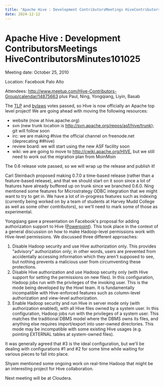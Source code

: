 ```yaml
---
title: "Apache Hive : Development ContributorsMeetings HiveContributorsMinutes101025"
date: 2024-12-12
---
```


# Apache Hive : Development ContributorsMeetings HiveContributorsMinutes101025

Meeting date: October 25, 2010

Location: Facebook Palo Alto

Attendees: <http://www.meetup.com/Hive-Contributors-Group/calendar/14875663> plus Paul, Ning, Yongqiang, Liyin, Basab

The [TLP](http://hive.apache.org) and [bylaws](https://hive.apache.org/docs/latest/introduction-to-apache-hive/bylaws.html) votes passed, so Hive is now officially an Apache top level project! We are going ahead with moving the following resources:

* website (now at hive.apache.org)
* svn (new trunk location is <http://svn.apache.org/repos/asf/hive/trunk>); git will follow soon
* irc: we are making #hive the official channel on freenode.net (deprecating ##hive)
* review board: we will start using the new ASF facility soon
* wiki: we are going to move to <http://cwiki.apache.org/HIVE>, but we still need to work out the migration plan from MoinMoin

The 0.6 release vote passed, so we will wrap up the release and publish it!

Carl Steinbach proposed making 0.7.0 a time-based release (rather than a feature-based release), and that we should start on it soon since a lot of features have already buffered up on trunk since we branched 0.6.0. Ning mentioned some features for Microstrategy ODBC integration that we might want to try to get in. We have a lot of in-progress features such as indexing (currently being worked on by a team of students at Harvey Mudd College as well as some other contributors), so we'll need to mark some of those as experimental.

Yongqiang gave a presentation on Facebook's proposal for adding authorization support to Hive ([Powerpoint](http://files.meetup.com/1658206/Hive%20Security.pptx)). This took place in the context of a general discussion on how to make Hadoop-level permissions work with Hive-level permissions. We discussed three different approaches:

1. Disable Hadoop security and use Hive authorization only. This provides "advisory" authorization only; in other words, users are prevented from accidentally accessing information which they aren't supposed to see, but nothing prevents a malicious user from circumventing these protections.
2. Disable Hive authorization and use Hadoop security only (with Hive support for setting the permissions on new files). In this configuration, Hadoop jobs run with the privileges of the invoking user. This is the mode being developed by the Howl team. It is fundamentally incompatible with Hive-enforced features such as column-level authorization and view-level authorization.
3. Enable Hadoop security and run Hive in server mode only (with authorization enabled), with all Hive files owned by a system user. In this configuration, Hadoop jobs run with the privileges of a system user. This matches the traditional DBMS model where the DBMS owns its files, and anything else requires import/export into user-owned directories. This mode may be incompatible with some existing Hive usages (e.g. pointing EXTERNAL tables at system-owned files).

It was generally agreed that #3 is the ideal configuration, but we'll be dealing with configurations #1 and #2 for some time while waiting for various pieces to fall into place.

Shyam mentioned some ongoing work on real-time Hadoop that might be an interesting project for Hive collaboration.

Next meeting will be at Cloudera.

 

 

